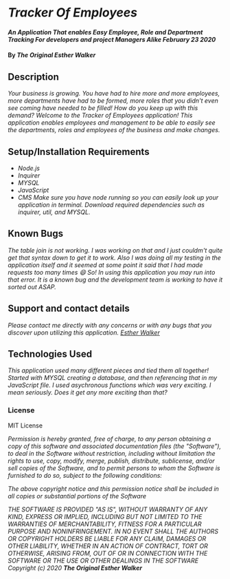 # _Tracker Of Employees_
#### _An Application That enables Easy Employee, Role and Department Tracking For developers and project Managers Alike February 23 2020_
#### By _The Original Esther Walker_
## Description
_Your business is growing. You have had to hire more and more employees, more departments have had to be formed, more roles that you didn't even see coming have needed to be filled! How do you keep up with this demand? Welcome to the Tracker of Employees application! This application enables employees and management to be able to easily see the departments, roles and employees of the business and make changes._
## Setup/Installation Requirements
* _Node.js_
* _Inquirer_
* _MYSQL_
* _JavaScript_
* _CMS_
_Make sure you have node running so you can easily look up your application in terminal. Download required dependencies such as inquirer, util, and MYSQL._
## Known Bugs
_The table join is not working. I was working on that and I just couldm't quite get that syntax down to get it to work. Also I was doing all my testing in the application itself and it seemed at some point it said that I had made requests too many times :smile: So! In using this application you may run into that error. It is a known bug and the development team is working to have it sorted out ASAP._
## Support and contact details
_Please contact me directly with any concerns or with any bugs that you discover upon utilizing this application. [Esther Walker](mailto:equestriennesrule@yahoo.com?subject=)_
## Technologies Used
_This application used many different pieces and tied them all together! Started with MYSQL creating a database, and then referencing that in my JavaScript file. I used asychronous functions which was very exciting. I mean seriously. Does it get any more exciting than that?_
### License
MIT License

_Permission is hereby granted, free of charge, to any person obtaining a copy
of this software and associated documentation files (the "Software"), to deal
in the Software without restriction, including without limitation the rights
to use, copy, modify, merge, publish, distribute, sublicense, and/or sell
copies of the Software, and to permit persons to whom the Software is
furnished to do so, subject to the following conditions:_

_The above copyright notice and this permission notice shall be included in all
copies or substantial portions of the Software_

_THE SOFTWARE IS PROVIDED "AS IS", WITHOUT WARRANTY OF ANY KIND, EXPRESS OR
IMPLIED, INCLUDING BUT NOT LIMITED TO THE WARRANTIES OF MERCHANTABILITY,
FITNESS FOR A PARTICULAR PURPOSE AND NONINFRINGEMENT. IN NO EVENT SHALL THE
AUTHORS OR COPYRIGHT HOLDERS BE LIABLE FOR ANY CLAIM, DAMAGES OR OTHER
LIABILITY, WHETHER IN AN ACTION OF CONTRACT, TORT OR OTHERWISE, ARISING FROM,
OUT OF OR IN CONNECTION WITH THE SOFTWARE OR THE USE OR OTHER DEALINGS IN THE
SOFTWARE_
_Copyright (c) 2020_ **_The Original Esther Walker_**